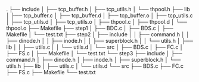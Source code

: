 .
├── include
│   ├── tcp_buffer.h
│   ├── tcp_utils.h
│   └── thpool.h
├── lib
│   ├── tcp_buffer.c
│   ├── tcp_buffer.d
│   ├── tcp_buffer.o
│   ├── tcp_utils.c
│   ├── tcp_utils.d
│   ├── tcp_utils.o
│   ├── thpool.c
│   ├── thpool.d
│   └── thpool.o
├── Makefile
├── step1
│   ├── BDC.c
│   ├── BDS.c
│   ├── Makefile
│   └── test.txt
├── step2
│   ├── include
│   │   ├── command.h
│   │   ├── dinode.h
│   │   ├── inode.h
│   │   ├── superblock.h
│   │   └── utils.h
│   ├── lib
│   │   ├── utils.c
│   │   └── utils.d
│   └── src
│       ├── BDS.c
│       ├── FC.c
│       ├── FS.c
│       ├── Makefile
│       └── test.txt
└── step3
    ├── include
    │   ├── command.h
    │   ├── dinode.h
    │   ├── inode.h
    │   ├── superblock.h
    │   └── utils.h
    ├── lib
    │   ├── utils.c
    │   └── utils.d
    └── src
        ├── BDS.c
        ├── FC.c
        ├── FS.c
        ├── Makefile
        └── test.txt